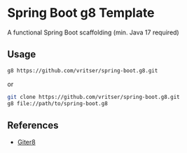 # Spring Boot g8 Template
A functional Spring Boot scaffolding (min. Java 17 required)

## Usage

```bash
g8 https://github.com/vritser/spring-boot.g8.git
```

or

``` bash
git clone https://github.com/vritser/spring-boot.g8.git
g8 file://path/to/spring-boot.g8
```

## References
- [Giter8](http://www.foundweekends.org/giter8/index.html)
